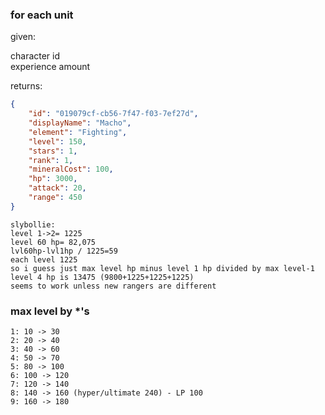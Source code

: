 ### for each unit

given:

character id  
experience amount

returns:

```json
{
	"id": "019079cf-cb56-7f47-f03-7ef27d",
	"displayName": "Macho",
	"element": "Fighting",
	"level": 150,
	"stars": 1,
	"rank": 1,
	"mineralCost": 100,
	"hp": 3000,
	"attack": 20,
	"range": 450
}
```

```
slybollie:
level 1->2= 1225
level 60 hp= 82,075
lvl60hp-lvl1hp / 1225=59
each level 1225
so i guess just max level hp minus level 1 hp divided by max level-1
level 4 hp is 13475 (9800+1225+1225+1225)
seems to work unless new rangers are different
```

### max level by \*'s

```
1: 10 -> 30
2: 20 -> 40
3: 40 -> 60
4: 50 -> 70
5: 80 -> 100
6: 100 -> 120
7: 120 -> 140
8: 140 -> 160 (hyper/ultimate 240) - LP 100
9: 160 -> 180
```
